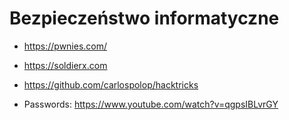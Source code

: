 # Bezpieczeństwo informatyczne

* <https://pwnies.com/>
* <https://soldierx.com>

* <https://github.com/carlospolop/hacktricks>

* Passwords: <https://www.youtube.com/watch?v=qgpsIBLvrGY>
